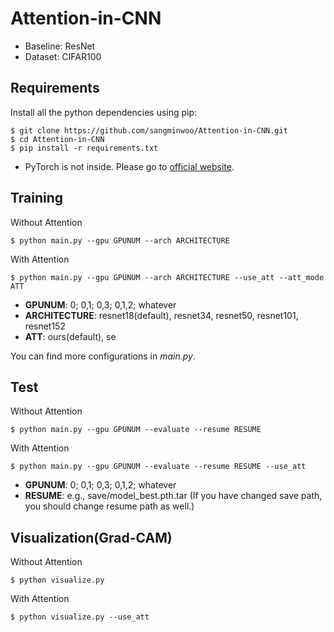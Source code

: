 Attention-in-CNN
================================

- Baseline: ResNet
- Dataset: CIFAR100

Requirements
-----------
Install all the python dependencies using pip:
```
$ git clone https://github.com/sangminwoo/Attention-in-CNN.git
$ cd Attention-in-CNN
$ pip install -r requirements.txt
```
* PyTorch is not inside. Please go to [official website](https://pytorch.org/get-started/locally/).

Training
---------
Without Attention
```
$ python main.py --gpu GPUNUM --arch ARCHITECTURE
```

With Attention
```
$ python main.py --gpu GPUNUM --arch ARCHITECTURE --use_att --att_mode ATT
```
- **GPUNUM**: 0; 0,1; 0,3; 0,1,2; whatever
- **ARCHITECTURE**: resnet18(default), resnet34, resnet50, resnet101, resnet152 
- **ATT**: ours(default), se  

You can find more configurations in *main.py*.

Test
----------
Without Attention
```
$ python main.py --gpu GPUNUM --evaluate --resume RESUME
```

With Attention
```
$ python main.py --gpu GPUNUM --evaluate --resume RESUME --use_att
```
- **GPUNUM**: 0; 0,1; 0,3; 0,1,2; whatever
- **RESUME**: e.g., save/model_best.pth.tar (If you have changed save path, you should change resume path as well.)  

Visualization(Grad-CAM)
----------
Without Attention
```
$ python visualize.py 
```

With Attention
```
$ python visualize.py --use_att
```
